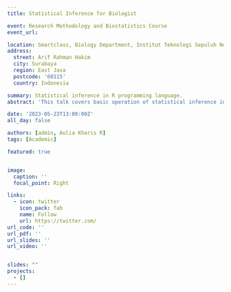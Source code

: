 ```yaml
---
title: Statistical Inference for Biologist

event: Research Methodology and Biostatistics Course
event_url: 

location: Smartclass, Biology Department, Institut Teknologi Sepuluh Nopember
address:
  street: Arif Rahman Hakim
  city: Surabaya
  region: East Java
  postcode: '60115'
  country: Indonesia

summary: Statistical inference in R programming language.
abstract: 'This talk covers basic operation of statistical inference in R language. This talk used bilogical data for hands on coding practice. The aim of this talk is to provide general view of basic operation of R languange and also to familiarize student with end to end analysis.'

date: '2023-05-23T13:00:00Z'
all_day: false

authors: [admin, Aulia Kharis R]
tags: [Academic]

featured: true


image: 
  caption: ''
  focal_point: Right

links:
  - icon: twitter
    icon_pack: fab
    name: Follow
    url: https://twitter.com/
url_code: ''
url_pdf: ''
url_slides: ''
url_video: ''


slides: ""
projects:
  - []
---
```


